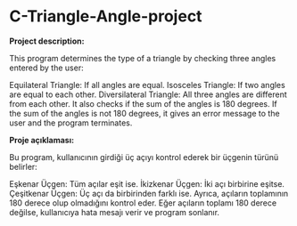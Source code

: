 # C-Triangle-Angle-project
**Project description:**

This program determines the type of a triangle by checking three angles entered by the user:

Equilateral Triangle: If all angles are equal.
Isosceles Triangle: If two angles are equal to each other.
Diversilateral Triangle: All three angles are different from each other.
It also checks if the sum of the angles is 180 degrees. If the sum of the angles is not 180 degrees, it gives an error message to the user and the program terminates.

**Proje açıklaması:**

Bu program, kullanıcının girdiği üç açıyı kontrol ederek bir üçgenin türünü belirler:

Eşkenar Üçgen: Tüm açılar eşit ise.
İkizkenar Üçgen: İki açı birbirine eşitse.
Çeşitkenar Üçgen: Üç açı da birbirinden farklı ise.
Ayrıca, açıların toplamının 180 derece olup olmadığını kontrol eder. Eğer açıların toplamı 180 derece değilse, kullanıcıya hata mesajı verir ve program sonlanır.
